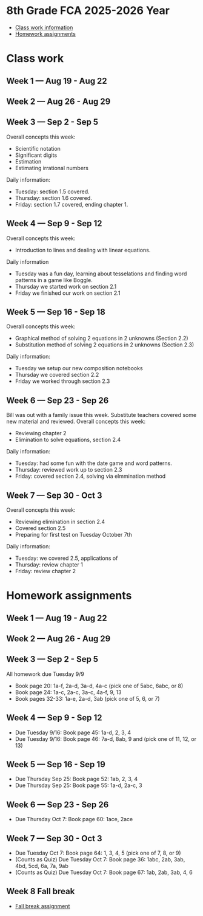 # 8th Grade FCA 2025-2026 Year

* [Class work information](#class-work)
* [Homework assignments](#homework-assignments)





# Class work
## Week 1 — Aug 19 - Aug 22

## Week 2 — Aug 26 - Aug 29

## Week 3 — Sep 2 - Sep 5
Overall concepts this week:
* Scientific notation
* Significant digits
* Estimation
* Estimating irrational numbers

Daily information:
* Tuesday: section 1.5 covered.
* Thursday: section 1.6 covered.
* Friday: section 1.7 covered, ending chapter 1.

## Week 4 — Sep 9 - Sep 12
Overall concepts this week:
* Introduction to lines and dealing with linear equations.

Daily information
* Tuesday was a fun day, learning about tesselations and finding word patterns in a game like Boggle.
* Thursday we started work on section 2.1
* Friday we finished our work on section 2.1

## Week 5 — Sep 16 - Sep 18
Overall concepts this week:
* Graphical method of solving 2 equations in 2 unknowns (Section 2.2)
* Substitution method of solving 2 equations in 2 unknowns (Section 2.3)

Daily information:
* Tuesday we setup our new composition notebooks
* Thursday we covered section 2.2
* Friday we worked through section 2.3

## Week 6 — Sep 23 - Sep 26
Bill was out with a family issue this week.  Substitute teachers covered some new material and reviewed.
Overall concepts this week:
* Reviewing chapter 2
* Elimination to solve equations, section 2.4

Daily information:
* Tuesday: had some fun with the date game and word patterns.
* Thursday: reviewed work up to section 2.3
* Friday: covered section 2.4, solving via elmmination method

## Week 7 — Sep 30 - Oct 3
Overall concepts this week:
* Reviewing elimination in section 2.4
* Covered section 2.5
* Preparing for first test on Tuesday October 7th

Daily information:
* Tuesday: we covered 2.5, applications of 
* Thursday: review chapter 1
* Friday: review chapter 2

# Homework assignments
## Week 1 — Aug 19 - Aug 22

## Week 2 — Aug 26 - Aug 29

## Week 3 — Sep 2 - Sep 5
All homework due Tuesday 9/9
* Book page 20: 1a-f, 2a-d, 3a-d, 4a-c (pick one of 5abc, 6abc, or 8)
* Book page 24: 1a-c, 2a-c, 3a-c, 4a-f, 9, 13
* Book pages 32-33: 1a-e, 2a-d, 3ab (pick one of 5, 6, or 7)

## Week 4 — Sep 9 - Sep 12
* Due Tuesday 9/16: Book page 45: 1a-d, 2, 3, 4
* Due Tuesday 9/16: Book page 46: 7a-d, 8ab, 9 and (pick one of 11, 12, or 13)

## Week 5 — Sep 16 - Sep 19
* Due Thursday Sep 25: Book page 52: 1ab, 2, 3, 4
* Due Thursday Sep 25: Book page 55: 1a-d, 2a-c, 3

## Week 6 — Sep 23 - Sep 26
* Due Thursday Oct 7: Book page 60: 1ace, 2ace

## Week 7 — Sep 30 - Oct 3
* Due Tuesday Oct 7: Book page 64: 1, 3, 4, 5 (pick one of 7, 8, or 9)
* (Counts as Quiz) Due Tuesday Oct 7: Book page 36: 1abc, 2ab, 3ab, 4bd, 5cd, 6a, 7a, 9ab
* (Counts as Quiz) Due Tuesday Oct 7: Book page 67: 1ab, 2ab, 3ab, 4, 6

## Week 8 Fall break
* [Fall break assignment](fall-break.md)

<!-- * Due Thursday Sep 25: 
  * Book page 52: 4b, 5a, 6
  * Book page 55: 1ef, 2de, 4 (choose either 4 or 5) -->
